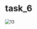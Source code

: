 # task_6
![13](https://user-images.githubusercontent.com/71034963/98905935-4e91b680-24cd-11eb-9b8e-9007ed3e744f.png)
